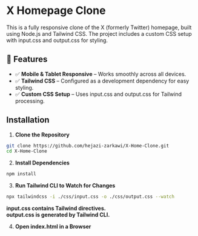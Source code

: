 # X Homepage Clone

This is a fully responsive clone of the X (formerly Twitter) homepage, built using Node.js and Tailwind CSS. The project includes a custom CSS setup with input.css and output.css for styling.

## 🚀 Features
- ✅ **Mobile & Tablet Responsive** – Works smoothly across all devices.
- ✅ **Tailwind CSS** – Configured as a development dependency for easy styling.
- ✅ **Custom CSS Setup** – Uses input.css and output.css for Tailwind processing.

## Installation

1. **Clone the Repository**
```bash
git clone https://github.com/hejazi-zarkawi/X-Home-Clone.git
cd X-Home-Clone
```
2. **Install Dependencies**
```bash
npm install
```
3. **Run Tailwind CLI to Watch for Changes**
```bash
npx tailwindcss -i ./css/input.css -o ./css/output.css --watch
```
**input.css contains Tailwind directives.** <br>
**output.css is generated by Tailwind CLI.**

4. **Open index.html in a Browser**